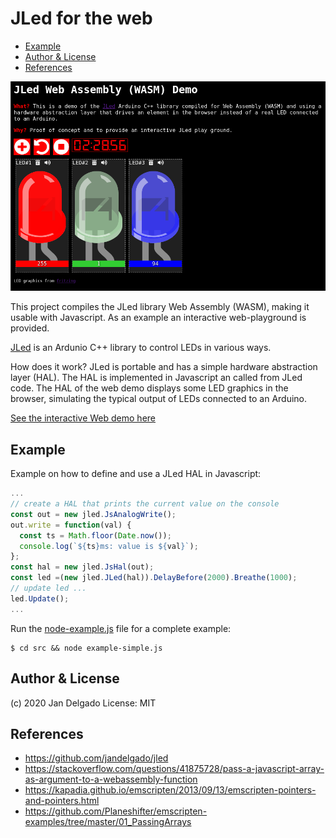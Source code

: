 # JLed for the web

<!-- vim-markdown-toc GFM -->

* [Example](#example)
* [Author & License](#author--license)
* [References](#references)

<!-- vim-markdown-toc -->

[![RUN THE DEMO](.images/jled-wasm.png)](https://jandelgado.github.io/jled-wasm)

This project compiles the JLed library Web Assembly (WASM), making it usable
with Javascript. As an example an interactive web-playground is provided. 

[JLed](https://github.com/jandelgado/jled) is an Ardunio C++ library to control LEDs in various ways.

How does it work? JLed is portable and has a simple hardware abstraction layer
(HAL). The HAL is implemented in Javascript an called from JLed code. The HAL
of the web demo displays some LED graphics in the browser, simulating the
typical output of LEDs connected to an Arduino.

[See the interactive Web demo here](https://jandelgado.github.io/jled-wasm)

## Example

Example on how to define and use a JLed HAL in Javascript:

```javascript
...
// create a HAL that prints the current value on the console
const out = new jled.JsAnalogWrite();
out.write = function(val) {
  const ts = Math.floor(Date.now());
  console.log(`${ts}ms: value is ${val}`);
};
const hal = new jled.JsHal(out);
const led =(new jled.JLed(hal)).DelayBefore(2000).Breathe(1000);
// update led ...
led.Update();
...
```

Run the [node-example.js](src/node-example.js) file for a complete example:

```shell
$ cd src && node example-simple.js
```

## Author & License

(c) 2020 Jan Delgado
License: MIT

## References

* https://github.com/jandelgado/jled
* https://stackoverflow.com/questions/41875728/pass-a-javascript-array-as-argument-to-a-webassembly-function
* https://kapadia.github.io/emscripten/2013/09/13/emscripten-pointers-and-pointers.html
* https://github.com/Planeshifter/emscripten-examples/tree/master/01_PassingArrays

